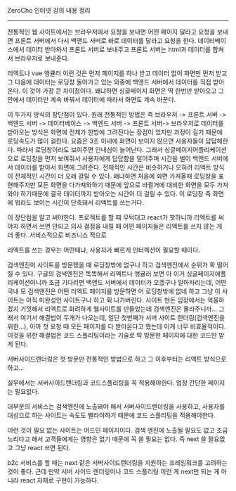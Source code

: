 ZeroCho 인터넷 강의 내용 정리

---

전통적인 웹 사이트에서는 브라우저에서 요청을 보내면 어떤 페이지 달라고 요청을 보내면 프론트 서버에서 다시 백앤드 서버로 바로 데이터를 달라고 요청을 한다. 데이터베이스에서 데이터 받아와서 프론트 서버로 보내주고 프론트 서버는 html과 데이터를 합쳐서 브라우저로 보내준다. 

리엑트나 vue 앵큘러 이런 것은 먼저 페이지를 하나 받고 데이터 없이 화면만 먼저 받고 그 다음에 데이터는 로딩창 돌아가고 있는 와중에 백앤드 서버에서 데이터를 직접 받아온다. 이 것이 가장 큰 차이점이다. 왜냐하면 싱글페이지 화면은 딱 한번만 받아오고 그 안에서 데이터만 계속 바꿔서 데이터에 따라서 화면도 계속 바꾼다. 

이 두가지 방식의 장단점이 있다. 원래 전통적인 방법은 즉 브라우저 -> 프론트 서버 -> 백엔드 서버 -> 데이터베이스 -> 백엔드 서버 -> 프론트 서버-> 브라우저로 데이터를 받아오는 방식은 화면에 전체가 한방에 그려진다는 장점이 있지만 과정이 길기 때문에 로딩속도가 많이 걸린다. 요즘은 3초 이내에 화면이 보이지 않으면 사용자들이 답답해한다. 따라서 로딩창이라도 보여주면 인내심이 늘어난다. 그래서 싱글페이지어플리케이션으로 로딩창을 먼저 보여줘서 사용자에게 답답함을 덜어주며 시간을 벌어 백앤드 서버에서 데이터를 받아서 화면에 그려준다. 전체적인 시간은 비슷하거나 오히려 리엑트 방식이 전체적인 시간이 더 오래 걸릴 수 있다. 왜냐하면 처음에 화면 가져올때 로딩창을 표현해주지만 모든 화면을 다가져와하기 때문에 앞으로 바뀔거에 대비한 화면을 모두 가져와야 하기때문에 결국 데이터까지 받아오는 시간이 더 걸릴 수 있다. 이 로딩창 즉 화면에 뭐라도 보이는 시간이 단축돼서 리엑트를 쓰는거다. 

이 장단점을 알고 써야한다. 프로젝트를 할 때 무턱대고 react가 핫하니까 리엑트를 써야지 하면서 쓰면 안되고 의사 결정을 내릴 때 어떤 페이지들은 리엑트를 쓰지 않는 게 더 좋다. 서비스적으로 비즈니스 적으로 

리엑트를 쓰는 경우는 어떤때냐, 사용자가 빠르게 인터렉션이 필요할 때이다. 

검색엔진이 사이트를 방문했을 때 로딩창밖에 없구나 하고 검색엔진에서 순위가 확 떨어질 수 있다. 구글의 검색엔진은 똑똑해서 리엑트나 앵귤러 보면 아 이거 싱글페이지애플리케이션이니까 조금 기다리면 백앤드 서버에서 데이터가 오겠구나 알아차리는데, 어떤 국내 모 검색앤진은 어떤 리엑트 페이지를 방문하면 어 로딩창밖에 없네 하고 그냥 이 사이트는 아직 미완성인 사이트구나 하고 휙 나가버린다. 사이트 만든 입장에서는 억울하겠지 기껏해서 리엑트로 화려하게 웹사이트를 만들었는데 검색엔진은 몰라주니까... 그래서 여기서 해결법이 두개가 나오는데, 일단 첫번째가 서버 사이트 렌더링(검색엔진을 위한...), 아까 첫 요청 때 모든 페이지를 다 받아온다고 했는데 이게 너무 비효율적이다. 이것을 위한 해결법은 코드 스플리팅이라는 기술로 딱 방문한 페이지에 대한 코드만 받게 된다. 

 서버사이드랜더링은 첫 방문만 전통적인 방법으로 하고 그 이후부터는 리엑트 방식으로 하고...

실무에서는 서버사이드랜더링과 코드스플리팅을 꼭 적용해야한다. 엄청 간단한 페이지는 필요없다.

대부분의 서비스는 검색엔진에 노출돼야 해서 서버사이드랜더링을 사용하고, 사용자를 대상으로 하는 사이트는 속도도 빨라야하기 때문에 코드 스플리팅을 적용해야한다. 

이런 것이 필요 없는 사이트는 어드민 페이지이다. 검색 엔진에 노출될 필요도 없고 조금 느리다고 해서 고객들에게는 영향은 없기 때문에 꼭 쓸 필요는 없다. 즉 next 쓸 필요없고 그냥 react 쓰면 된다. 

b2c 서비스를 할 때는 next 같은 서버사이드랜더링을 지원하는 프레임워크를 고려하는 것이 좋다. 근데 만약 서버 사이드 렌더링이나 코드 스플리팅 이런 게 next만 되는 게 아니라 react 자체로 구현이 가능하다. 


